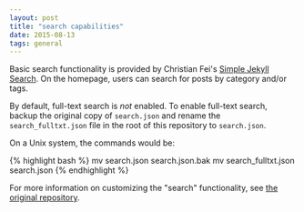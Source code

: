 ```yaml
---
layout: post
title: "search capabilities"
date: 2015-08-13
tags: general
---
```

Basic search functionality is provided by Christian Fei's [Simple Jekyll Search](http://github.com/christian-fei/Simple-Jekyll-Search). On the homepage, users can search for posts by category and/or tags.

By default, full-text search is *not* enabled.
To enable full-text search, backup the original copy of `search.json` and rename the `search_fulltxt.json` file in the root of this repository to `search.json`.

On a Unix system, the commands would be:

{% highlight bash %}
mv search.json search.json.bak
mv search_fulltxt.json search.json
{% endhighlight %}

For more information on customizing the "search" functionality, see [the original repository](http://github.com/christian-fei/Simple-Jekyll-Search). 
